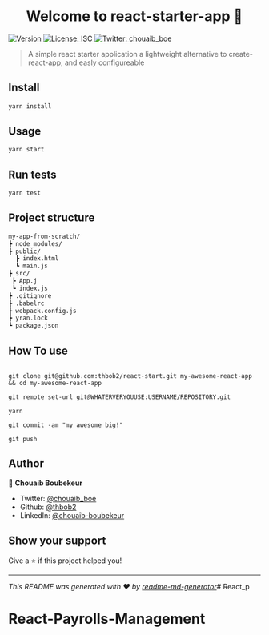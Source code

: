 <h1 align="center">Welcome to react-starter-app 👋</h1>
<p>
  <a href="https://www.npmjs.com/package/react-starter-app" target="_blank">
    <img alt="Version" src="https://img.shields.io/npm/v/react-starter-app.svg">
  </a>
  <a href="#" target="_blank">
    <img alt="License: ISC" src="https://img.shields.io/badge/License-ISC-yellow.svg" />
  </a>
  <a href="https://twitter.com/chouaib\_boe" target="_blank">
    <img alt="Twitter: chouaib_boe" src="https://img.shields.io/twitter/follow/chouaib\_boe.svg?style=social" />
  </a>
</p>

> A simple react starter application a lightweight alternative to create-react-app, and easly configureable

## Install

```sh
yarn install
```

## Usage

```sh
yarn start
```

## Run tests

```sh
yarn test
```

## Project structure

```sh
my-app-from-scratch/
┣ node_modules/
┣ public/
  ┣ index.html
  ┗ main.js
┣ src/
 ┣ App.j
 ┗ index.js
┣ .gitignore
┣ .babelrc
┣ webpack.config.js
┣ yran.lock
┗ package.json
```

## How To use 

```

git clone git@github.com:thbob2/react-start.git my-awesome-react-app && cd my-awesome-react-app

git remote set-url git@WHATERVERYOUUSE:USERNAME/REPOSITORY.git

yarn 

git commit -am "my awesome big!"

git push

``` 
## Author

👤 **Chouaib Boubekeur**

* Twitter: [@chouaib\_boe](https://twitter.com/chouaib\_boe)
* Github: [@thbob2](https://github.com/thbob2)
* LinkedIn: [@chouaib-boubekeur](https://www.linkedin.com/in/chouaib-boubekeur)

## Show your support

Give a ⭐️ if this project helped you!

***
_This README was generated with ❤️ by [readme-md-generator](https://github.com/kefranabg/readme-md-generator)_# React_p
# React-Payrolls-Management
